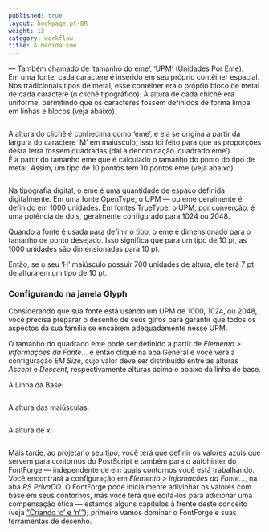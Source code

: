 ```yaml
---
published: true
layout: bookpage_pt-BR
weight: 12
category: workflow
title: A medida Eme
---
```


&mdash; Também chamado de ‘tamanho do eme’, ‘UPM’ (Unidades Por Eme).  
Em uma fonte, cada caractere é inserido em seu próprio contêiner espacial. Nos tradicionais tipos de metal, esse
contêiner era o próprio bloco de metal de cada caractere (o clichê tipográfico). A altura de cada chichê era
uniforme, permitindo que os caracteres fossem definidos de forma limpa em linhas e blocos (veja abaixo).

<img src="../en-US/images/MetalTypeZoomIn.JPG" alt>

A altura do clichê é conhecima como ‘eme’, e ela se origina a partir da largura do caractere
‘M’ em maiúsculo; isso foi feito para que as proporções desta letra fossem quadradas (daí a denominação ‘quadrado
eme’).  
É a partir do tamanho eme que é calculado o tamanho do ponto do tipo de metal. Assim, um tipo de 10 pontos tem 10
pontos eme (veja abaixo).

<img src="../en-US/images/em-metal-type.svg" alt>

Na tipografia digital, o eme é uma quantidade de espaço definida digitalmente. Em uma fonte OpenType, o UPM &mdash;
ou eme geralmente é definido em 1000 unidades. Em fontes TrueType, o UPM, por converção, é uma potência de dois,
geralmente configurado para 1024 ou 2048.

Quando a fonte é usada para definir o tipo, o eme é dimensionado para o tamanho de ponto desejado. Isso significa que para
um tipo de 10 pt, as 1000 unidades são dimensionadas para 10 pt.

Então, se o seu ‘H’ maiúsculo possuir 700 unidades de altura, ele terá 7 pt de altura em um tipo de 10 pt.

### Configurando na janela Glyph

Considerando que sua fonte está usando um UPM de 1000, 1024, ou 2048, você precisa preparar o desenho
de seus glifos para garantir que todos os aspectos da sua família se encaixem adequadamente nesse UPM.

O tamanho do quadrado eme pode ser definido a partir de *Elemento > Informações da Fonte&hellip;* e então clique na aba
General e você verá a configuração *EM Size*, cujo valor deve ser distribuído entre as alturas *Ascent* e
*Descent*, respectivamente alturas acima e abaixo da linha de base.

A Linha da Base:

<img src="../en-US/images/baseline.png" alt>

A altura das maiúsculas:

<img src="../en-US/images/capheight.png" alt>

A altura de x:

<img src="../en-US/images/xheight.png" alt>

Mais tarde, ao projetar o seu tipo, você terá que definir os valores azuis que servem para contornos
do PostScript e também para o autohinter do FontForge &mdash; independente de em quais contornos você está
trabalhando.  
Você encontrará a configuração em *Elemento > Infomações da Fonte&hellip;*, na aba *PS PrivaDO*. O FontForge pode
inicialmente adivinhar os valores com base em seus contornos, mas você terá que editá-los para
adicionar uma compensação ótica &mdash; estamos alguns capítulos à frente deste conceito (veja
[“Criando ‘o’ e ‘n’”][“Creating ‘o’ and ‘n’”]); primeiro vamos dominar o FontForge e suas ferramentas de desenho.

[“Creating ‘o’ and ‘n’”]: Creating_o_and_n.html

